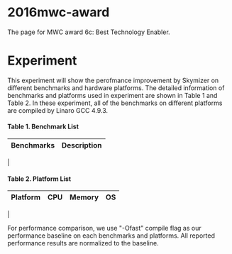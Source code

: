 # 2016mwc-award
The page for MWC award 6c: Best Technology Enabler.

# Experiment

This experiment will show the perofmance improvement by Skymizer on different benchmarks and hardware platforms. The detailed information of benchmarks and platforms used in experiment are shown in Table 1 and Table 2. In these experiment, all of the benchmarks on different platforms are compiled by Linaro GCC 4.9.3. 

#### Table 1. Benchmark List

Benchmarks		| Description  
---------------	| ------------- 
|

#### Table 2. Platform List

Platform | CPU | Memory | OS  
---------|-----|--------|---- 
|

For performance comparison, we use "-Ofast" compile flag as our performance baseline on each benchmarks and platforms. All reported performance results are normalized
to the baseline.
